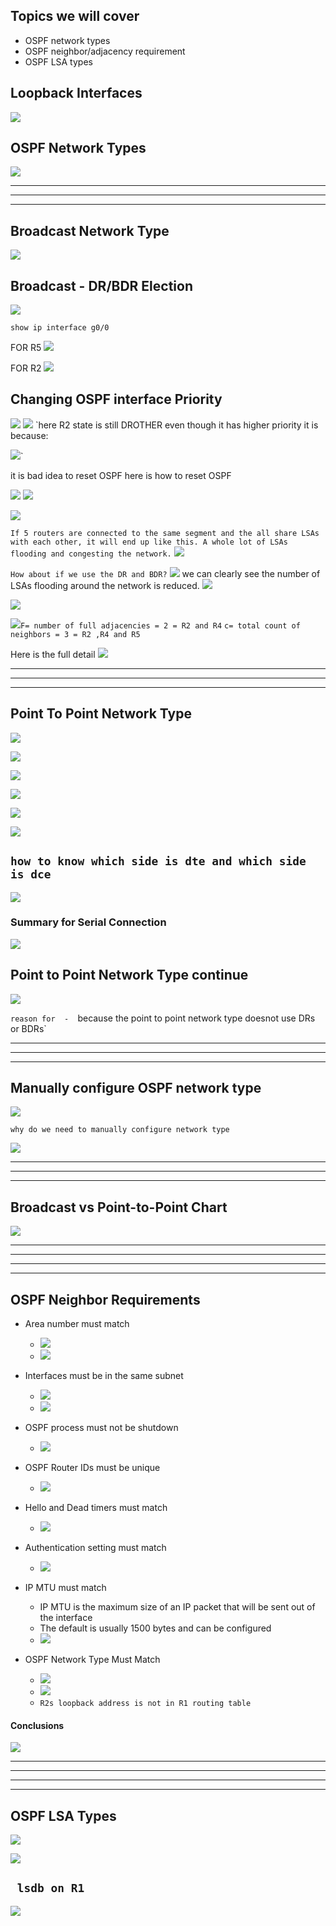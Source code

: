

## Topics we will cover
- OSPF network types
- OSPF neighbor/adjacency requirement
- OSPF LSA types



## Loopback Interfaces

![](images/Pasted%20image%2020231102171752.png)


## OSPF Network Types

![](images/Pasted%20image%2020231102171825.png)


----
----
----

## Broadcast Network Type

![](images/Pasted%20image%2020231102172131.png)


## Broadcast - DR/BDR Election

![](images/Pasted%20image%2020231102172302.png)

`show ip interface g0/0`

FOR R5
![](images/Pasted%20image%2020231102172501.png)

FOR R2
![](images/Pasted%20image%2020231102172624.png)


## Changing OSPF interface Priority

![](images/Pasted%20image%2020231102172806.png)
![](images/Pasted%20image%2020231102172814.png)
`here R2 state is still DROTHER even though it has higher priority
it is because:

![](images/Pasted%20image%2020231102172921.png)`

it is bad idea to reset OSPF 
here is how to reset OSPF


![](images/Pasted%20image%2020231102173452.png)
![](images/Pasted%20image%2020231102173422.png)

![](images/Pasted%20image%2020231102173643.png)



`If 5 routers are connected to the same segment and the all share LSAs with each other, it will end up like this. A whole lot of LSAs flooding and congesting the network.`
![](images/Pasted%20image%2020231102173901.png)

`How about if we use the DR and BDR?`
![](images/Pasted%20image%2020231102173928.png)
we can clearly see the number of LSAs flooding around the network is reduced.
![](images/Pasted%20image%2020231102174050.png)


![](images/Pasted%20image%2020231102174131.png)




![](images/Pasted%20image%2020231102174244.png)`F= number of full adjacencies = 2 = R2 and R4`
`c= total count of neighbors = 3 = R2 ,R4 and R5`

Here is the full detail
![](images/Pasted%20image%2020231102174508.png)


----
---
---


## Point To Point Network Type


![](images/Pasted%20image%2020231102174803.png)



![](images/Pasted%20image%2020231102174850.png)


![](images/Pasted%20image%2020231102175003.png)



![](images/Pasted%20image%2020231102175052.png)


![](images/Pasted%20image%2020231102175137.png)

![](images/Pasted%20image%2020231102175155.png)

## `how to know which side is dte and which side is dce`

![](images/Pasted%20image%2020231102175253.png)


### Summary for Serial Connection
![](images/Pasted%20image%2020231102180427.png)


## Point to Point Network Type continue
![](images/Pasted%20image%2020231102180544.png)

`reason for  - 
`because the point to point network type doesnot use DRs or BDRs`

---
----
----

## Manually configure OSPF network type

![](images/Pasted%20image%2020231102180745.png)

`why do we need to manually configure network type`

![](images/Pasted%20image%2020231102180819.png)


----
---
---
## Broadcast vs Point-to-Point Chart

![](images/Pasted%20image%2020231102180855.png)




----
---
---
---

## OSPF Neighbor Requirements


- Area number must match
	- ![](images/Pasted%20image%2020231102181843.png)
	- ![](images/Pasted%20image%2020231102181853.png)


- Interfaces must be in the same subnet
	- ![](images/Pasted%20image%2020231102181951.png)
	- ![](images/Pasted%20image%2020231102182008.png)


- OSPF process must not be shutdown
	- ![](images/Pasted%20image%2020231102182150.png)



- OSPF Router IDs must be unique
	- ![](images/Pasted%20image%2020231102182412.png)



- Hello and Dead timers must match
	- ![](images/Pasted%20image%2020231102182947.png)


- Authentication setting must match
	- ![](images/Pasted%20image%2020231102183121.png)


- IP MTU must match
	- IP MTU is the maximum size of an IP packet that will be sent out of the interface
	- The default is usually 1500 bytes and can be configured
	- ![](images/Pasted%20image%2020231102183907.png)


- OSPF Network Type Must Match
	- ![](images/Pasted%20image%2020231102184007.png)
	- ![](images/Pasted%20image%2020231102184033.png)
	- `R2s loopback address is not in R1 routing table`




#### Conclusions
![](images/Pasted%20image%2020231102184112.png)


---
----
----
----


## OSPF LSA Types

![](images/Pasted%20image%2020231102184317.png)

![](images/Pasted%20image%2020231102184410.png)

## ` lsdb on R1`
![](images/Pasted%20image%2020231102184534.png)


